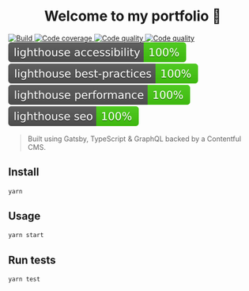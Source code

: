 <h1 align="center">Welcome to my portfolio 👋</h1>
<p>
  <a href="https://github.com/covertbert/bertie-blackman/actions?query=workflow%3ABuild" target="_blank">
    <img alt="Build" src="https://github.com/covertbert/bertie-blackman/workflows/Build/badge.svg" />
  </a>
  <a href="https://codecov.io/gh/covertbert/bertie-blackman" target="_blank">
    <img alt="Code coverage" src="https://codecov.io/gh/covertbert/bertie-blackman/branch/master/graph/badge.svg" />
  </a>
  <a href="https://lgtm.com/projects/g/covertbert/bertie-blackman/context:javascript" target="_blank">
    <img alt="Code quality" src="https://img.shields.io/lgtm/grade/javascript/g/covertbert/bertie-blackman.svg?logo=lgtm&logoWidth=18" />
  </a> 
  <a href="https://badgen.net/badge/dependabot/enabled/green?icon=dependabot" target="_blank">
    <img alt="Code quality" src="https://badgen.net/badge/dependabot/enabled/green?icon=dependabot" />
  </a>  
  <a href="lighthouse/lighthouse_accessibility.svg" target="_blank">
    <img alt="Lighthouse accessibility" src="lighthouse/lighthouse_accessibility.svg" />
  </a>
  <a href="lighthouse/lighthouse_best-practices.svg" target="_blank">
    <img alt="Lighthouse best practices" src="lighthouse/lighthouse_best-practices.svg" />
  </a>
  <a href="lighthouse/lighthouse_performance.svg" target="_blank">
    <img alt="Lighthouse performance" src="lighthouse/lighthouse_performance.svg" />
  </a>
  <a href="lighthouse/lighthouse_seo.svg" target="_blank">
    <img alt="Lighthouse SEO" src="lighthouse/lighthouse_seo.svg" />
  </a>
</p>

> Built using Gatsby, TypeScript & GraphQL backed by a Contentful CMS.

## Install

```sh
yarn
```

## Usage

```sh
yarn start
```

## Run tests

```sh
yarn test
```
